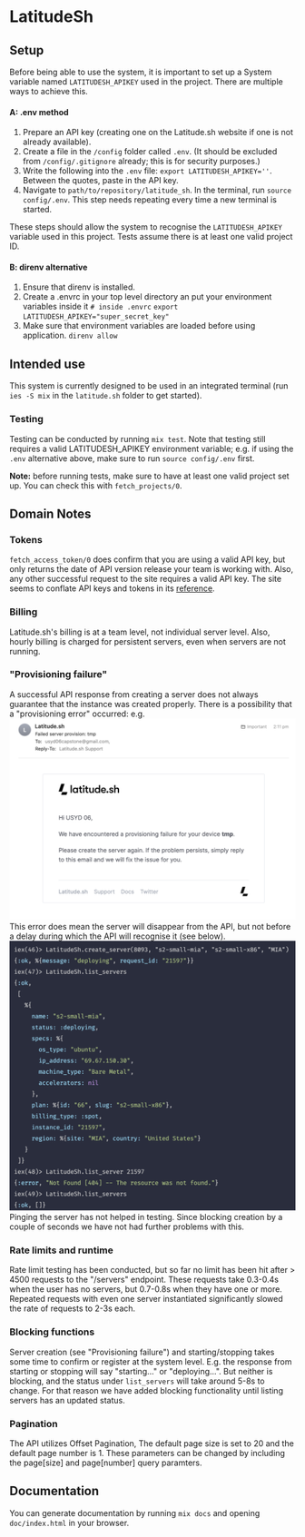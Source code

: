 # LatitudeSh

## Setup

Before being able to use the system, it is important to set up a System variable named `LATITUDESH_APIKEY` used in the project. There are multiple ways to achieve this.

#### A: .env method

1. Prepare an API key (creating one on the Latitude.sh website if one is not already available).
2. Create a file in the `/config` folder called `.env`. (It should be excluded from `/config/.gitignore` already; this is for security purposes.)
3. Write the following into the `.env` file: `export LATITUDESH_APIKEY=''`. Between the quotes, paste in the API key.
4. Navigate to `path/to/repository/latitude_sh`. In the terminal, run `source config/.env`. This step needs repeating every time a new terminal is started.

These steps should allow the system to recognise the `LATITUDESH_APIKEY` variable used in this project. Tests assume there is at least one valid project ID.

#### B: direnv alternative

1. Ensure that direnv is installed.
2. Create a .envrc in your top level directory an put your environment variables inside it
   `# inside .envrc`
   `export LATITUDESH_APIKEY="super_secret_key"`
3. Make sure that environment variables are loaded before using application.
   `direnv allow`

## Intended use

This system is currently designed to be used in an integrated terminal (run `ies -S mix` in the `latitude.sh` folder to get started).

### Testing

Testing can be conducted by running `mix test`. Note that testing still requires a valid LATITUDESH_APIKEY environment variable; e.g. if using the `.env` alternative above, make sure to run `source config/.env` first.

**Note:** before running tests, make sure to have at least one valid project set up. You can check this with `fetch_projects/0`.

## Domain Notes

### Tokens
`fetch_access_token/0` does confirm that you are using a valid API key, but only returns the date of API version release your team is working with. Also, any other successful request to the site requires a valid API key. The site seems to conflate API keys and tokens in its [reference](https://docs.latitude.sh/reference/versioning).

### Billing
Latitude.sh's billing is at a team level, not individual server level. Also, hourly billing is charged for persistent servers, even when servers are not running.

### "Provisioning failure"
A successful API response from creating a server does not always guarantee that the instance was created properly. There is a possibility that a "provisioning error" occurred: e.g.
![Automatic email from LatitudeSh stating that "We have encountered a provisioning failure for your device [hostname]."](imgs/provisioning_failure.png)
This error does mean the server will disappear from the API, but not before a delay during which the API will recognise it (see below).
![A delay during which the failed server can be queried.](imgs/api_provisioning_failure.png)
Pinging the server has not helped in testing. Since blocking creation by a couple of seconds we have not had further problems with this.

### Rate limits and runtime
Rate limit testing has been conducted, but so far no limit has been hit after > 4500 requests to the "/servers" endpoint. These requests take 0.3-0.4s when the user has no servers, but 0.7-0.8s when they have one or more. Repeated requests with even one server instantiated significantly slowed the rate of requests to 2-3s each.

### Blocking functions
Server creation (see "Provisioning failure") and starting/stopping takes some time to confirm or register at the system level. E.g. the response from starting or stopping will say "starting..." or "deploying...". But neither is blocking, and the status under `list_servers` will take around 5-8s to change. For that reason we have added blocking functionality until listing servers has an updated status.

### Pagination
The API utilizes Offset Pagination, The default page size is set to 20 and the default page number is 1. These parameters can be changed by including the page[size] and page[number] query paramters.

## Documentation

You can generate documentation by running `mix docs` and opening `doc/index.html` in your browser.
